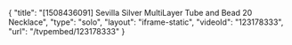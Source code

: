 {
    "title": "[1508436091] Sevilla Silver MultiLayer Tube and Bead 20 Necklace",
    "type": "solo",
    "layout": "iframe-static",
    "videoId": "123178333",
    "url": "\/tvpembed\/123178333"
}